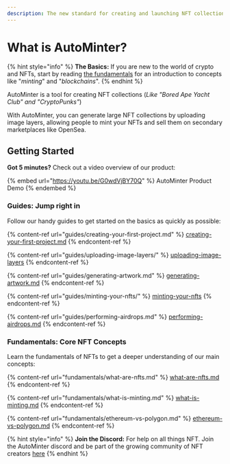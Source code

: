 ```yaml
---
description: The new standard for creating and launching NFT collections on the blockchain
---
```


# What is AutoMinter?

{% hint style="info" %}
**The Basics:** If you are new to the world of crypto and NFTs, start by reading [the fundamentals](broken-reference) for an introduction to concepts like "_minting_" and "_blockchains_".
{% endhint %}

AutoMinter is a tool for creating NFT collections (_Like "Bored Ape Yacht Club" and "CryptoPunks"_)

With AutoMinter, you can generate large NFT collections by uploading image layers, allowing people to mint your NFTs and sell them on secondary marketplaces like OpenSea.

## Getting Started

**Got 5 minutes?** Check out a video overview of our product:

{% embed url="https://youtu.be/G0wdVjBY70Q" %}
AutoMinter Product Demo
{% endembed %}

### Guides: Jump right in

Follow our handy guides to get started on the basics as quickly as possible:

{% content-ref url="guides/creating-your-first-project.md" %}
[creating-your-first-project.md](guides/creating-your-first-project.md)
{% endcontent-ref %}

{% content-ref url="guides/uploading-image-layers/" %}
[uploading-image-layers](guides/uploading-image-layers/)
{% endcontent-ref %}

{% content-ref url="guides/generating-artwork.md" %}
[generating-artwork.md](guides/generating-artwork.md)
{% endcontent-ref %}

{% content-ref url="guides/minting-your-nfts/" %}
[minting-your-nfts](guides/minting-your-nfts/)
{% endcontent-ref %}

{% content-ref url="guides/performing-airdrops.md" %}
[performing-airdrops.md](guides/performing-airdrops.md)
{% endcontent-ref %}

### Fundamentals: Core NFT Concepts

Learn the fundamentals of NFTs to get a deeper understanding of our main concepts:

{% content-ref url="fundamentals/what-are-nfts.md" %}
[what-are-nfts.md](fundamentals/what-are-nfts.md)
{% endcontent-ref %}

{% content-ref url="fundamentals/what-is-minting.md" %}
[what-is-minting.md](fundamentals/what-is-minting.md)
{% endcontent-ref %}

{% content-ref url="fundamentals/ethereum-vs-polygon.md" %}
[ethereum-vs-polygon.md](fundamentals/ethereum-vs-polygon.md)
{% endcontent-ref %}

{% hint style="info" %}
**Join the Discord:** For help on all things NFT. Join the AutoMinter discord and be part of the growing community of NFT creators [here](https://discord.gg/qDTfyZFn9h)
{% endhint %}
